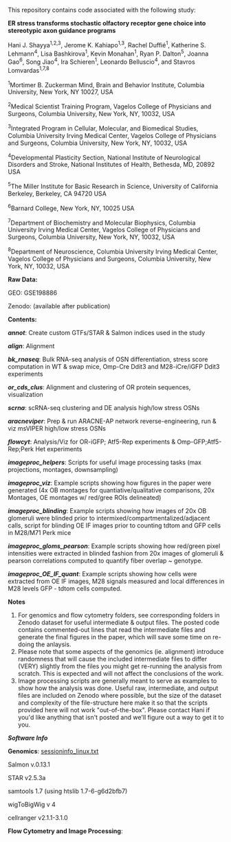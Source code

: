 This repository contains code associated with the following study:

**ER stress transforms stochastic olfactory receptor gene choice into stereotypic axon guidance programs**

Hani J. Shayya<sup>1,2,3</sup>, Jerome K. Kahiapo<sup>1,3</sup>, Rachel Duffié<sup>1</sup>, Katherine S. Lehmann<sup>4</sup>, Lisa Bashkirova<sup>1</sup>, Kevin Monahan<sup>1</sup>, Ryan P. Dalton<sup>5</sup>, Joanna Gao<sup>6</sup>, Song Jiao<sup>4</sup>, Ira Schieren<sup>1</sup>, Leonardo Belluscio<sup>4</sup>, and Stavros Lomvardas<sup>1,7,8</sup>

<sup>1</sup>Mortimer B. Zuckerman Mind, Brain and Behavior Institute, Columbia University, New York, NY 10027, USA

<sup>2</sup>Medical Scientist Training Program, Vagelos College of Physicians and Surgeons, Columbia University, New York, NY, 10032, USA

<sup>3</sup>Integrated Program in Cellular, Molecular, and Biomedical Studies, Columbia University Irving Medical Center, Vagelos College of Physicians and Surgeons, Columbia University, New York, NY, 10032, USA

<sup>4</sup>Developmental Plasticity Section, National Institute of Neurological Disorders and Stroke, National Institutes of Health, Bethesda, MD, 20892 USA

<sup>5</sup>The Miller Institute for Basic Research in Science, University of California Berkeley, Berkeley, CA 94720 USA

<sup>6</sup>Barnard College, New York, NY, 10025 USA 

<sup>7</sup>Department of Biochemistry and Molecular Biophysics, Columbia University Irving Medical Center, Vagelos College of Physicians and Surgeons, Columbia University, New York, NY, 10032, USA

<sup>8</sup>Department of Neuroscience, Columbia University Irving Medical Center, Vagelos College of Physicians and Surgeons, Columbia University, New York, NY, 10032, USA

**Raw Data:**

GEO: GSE198886

Zenodo: (available after publication)

**Contents:**

***annot***: Create custom GTFs/STAR & Salmon indices used in the study

***align***: Alignment

***bk_rnaseq***: Bulk RNA-seq analysis of OSN differentiation, stress score computation in WT & swap mice, Omp-Cre Ddit3 and M28-iCre/iGFP Ddit3 experiments

***or_cds_clus***: Alignment and clustering of OR protein sequences, visualization

***scrna***: scRNA-seq clustering and DE analysis high/low stress OSNs

***aracneviper***: Prep & run ARACNE-AP network reverse-engineering, run & viz msVIPER high/low stress OSNs

***flowcyt***: Analysis/Viz for OR-iGFP; Atf5-Rep experiments & Omp-GFP;Atf5-Rep;Perk Het experiments

***imageproc_helpers***: Scripts for useful image processing tasks (max projections, montages, downsampling)

***imageproc_viz***: Example scripts showing how figures in the paper were generated (4x OB montages for quantiative/qualitative comparisons, 20x Montages, OE montages w/ red/gree ROIs delineated)

***imageproc_blinding***: Example scripts showing how images of 20x OB glomeruli were blinded prior to intermixed/compartmentalized/adjacent calls, script for blinding OE IF images prior to counting tdtom and GFP cells in M28/M71 Perk mice

***imageproc_gloms_pearson***: Example scripts showing how red/green pixel intensities were extracted in blinded fashion from 20x images of glomeruli & pearson correlations computed to quantify fiber overlap ~ genotype.

***imageproc_OE_IF_quant***: Example scripts showing how cells were extracted from OE IF images, M28 signals measured and local differences in M28 levels GFP - tdtom cells computed.

**Notes**

1) For genomics and flow cytometry folders, see corresponding folders in Zenodo dataset for useful intermediate & output files. The posted code contains commented-out lines that read the intermediate files and generate the final figures in the paper, which will save some time on re-doing the anlaysis. 
2) Please note that some aspects of the genomics (ie. alignment) introduce randomness that will cause the included intermediate files to differ (VERY) slightly from the files you might get re-running the analysis from scratch. This is expected and will not affect the conclusions of the work.
3) Image processing scripts are generally meant to serve as examples to show how the analysis was done. Useful raw, intermediate, and output files are included on Zenodo where possible, but the size of the dataset and complexity of the file-structure here make it so that the scripts provided here will not work "out-of-the-box". Please contact Hani if you'd like anything that isn't posted and we'll figure out a way to get it to you.

***Software Info***

**Genomics**: [sessioninfo_linux.txt](https://github.com/hshayya/2022_Shayya_UPR_Guidance/files/8438755/sessioninfo_linux.txt)

Salmon v.0.13.1

STAR v2.5.3a

samtools 1.7 (using htslib 1.7-6-g6d2bfb7)

wigToBigWig v 4

cellranger v2.1.1-3.1.0 

**Flow Cytometry and Image Processing**:
